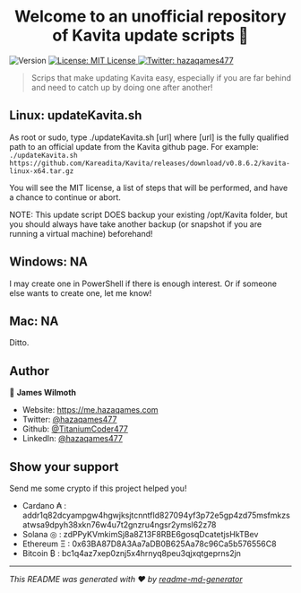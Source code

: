 <h1 align="center">Welcome to an unofficial repository of Kavita update scripts 👋</h1>
<p>
  <img alt="Version" src="https://img.shields.io/badge/version-0.1-blue.svg?cacheSeconds=2592000" />
  <a href="#" target="_blank">
    <img alt="License: MIT License" src="https://img.shields.io/badge/License-MIT License-yellow.svg" />
  </a>
  <a href="https://twitter.com/hazaqames477" target="_blank">
    <img alt="Twitter: hazaqames477" src="https://img.shields.io/twitter/follow/hazaqames477.svg?style=social" />
  </a>
</p>

> Scrips that make updating Kavita easy, especially if you are far behind and need to catch up by doing one after another!

## Linux: updateKavita.sh
 
As root or sudo, type ./updateKavita.sh [url]   where [url] is the fully qualified path to an official update from the Kavita github page.
For example: ```./updateKavita.sh https://github.com/Kareadita/Kavita/releases/download/v0.8.6.2/kavita-linux-x64.tar.gz```

You will see the MIT license, a list of steps that will be performed, and have a chance to continue or abort.

NOTE: This update script DOES backup your existing /opt/Kavita folder, but you should always have take another backup (or snapshot if you are running a virtual machine) beforehand!

## Windows: NA

I may create one in PowerShell if there is enough interest. Or if someone else wants to create one, let me know!

## Mac: NA

Ditto. 

## Author

👤 **James Wilmoth**

* Website: https://me.hazaqames.com
* Twitter: [@hazaqames477](https://twitter.com/hazaqames477)
* Github: [@TitaniumCoder477](https://github.com/TitaniumCoder477)
* LinkedIn: [@hazaqames477](https://linkedin.com/in/hazaqames477)

## Show your support

Send me some crypto if this project helped you!

* Cardano ₳  : addr1q82dcyampgw4hgwjksjtcnntfld827094yf3p72e5gp4zd75msfmkzsatwsa9dpyh38xkn76w4u7t2gnzru4ngsr2ymsl62z78
* Solana ◎   : zdPPyKVmkimSj8a8Z13F8RBE6gosqDcatetjsHkTBev
* Ethereum Ξ : 0x63BA87D8A3Aa7aDB0B625Aa78c96Ca5b576556C8
* Bitcoin ₿  : bc1q4az7xep0znj5x4hrnyq8peu3qjxqtgeprns2jn

***
_This README was generated with ❤️ by [readme-md-generator](https://github.com/kefranabg/readme-md-generator)_
